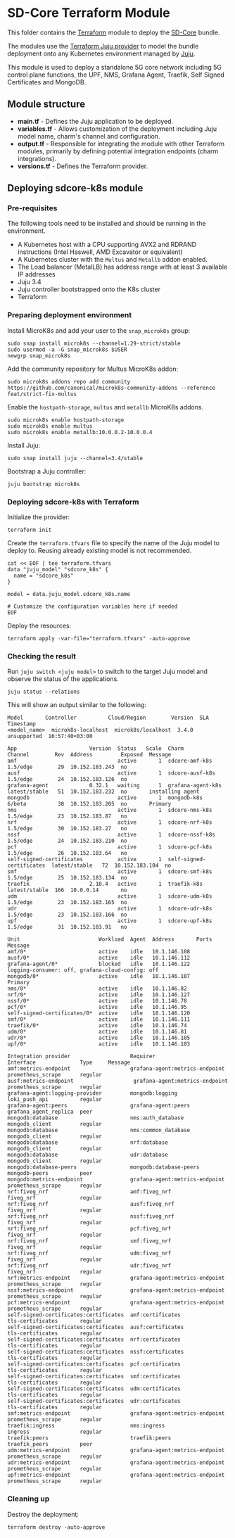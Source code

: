 # SD-Core Terraform Module

This folder contains the [Terraform][Terraform] module to deploy the [SD-Core][sdcore-k8s] bundle.

The modules use the [Terraform Juju provider][Terraform Juju provider] to model the bundle deployment onto any Kubernetes environment managed by [Juju][Juju].

This module is used to deploy a standalone 5G core network including 5G control plane functions, the UPF, NMS, Grafana Agent, Traefik, Self Signed Certificates and MongoDB.

## Module structure

- **main.tf** - Defines the Juju application to be deployed.
- **variables.tf** - Allows customization of the deployment including Juju model name, charm's channel and configuration.
- **output.tf** - Responsible for integrating the module with other Terraform modules, primarily by defining potential integration endpoints (charm integrations).
- **versions.tf** - Defines the Terraform provider.

## Deploying sdcore-k8s module

### Pre-requisites

The following tools need to be installed and should be running in the environment.

- A Kubernetes host with a CPU supporting AVX2 and RDRAND instructions (Intel Haswell, AMD Excavator or equivalent)
- A Kubernetes cluster with the `Multus` and `Metallb` addon enabled.
- The Load balancer (MetalLB) has address range with at least 3 available IP addresses
- Juju 3.4
- Juju controller bootstrapped onto the K8s cluster
- Terraform

### Preparing deployment environment

Install MicroK8s and add your user to the `snap_microk8s` group:

```shell
sudo snap install microk8s --channel=1.29-strict/stable
sudo usermod -a -G snap_microk8s $USER
newgrp snap_microk8s
```

Add the community repository for Multus MicroK8s addon:

```shell
sudo microk8s addons repo add community https://github.com/canonical/microk8s-community-addons --reference feat/strict-fix-multus
```

Enable the `hostpath-storage`, `multus` and `metallb` MicroK8s addons.

```shell
sudo microk8s enable hostpath-storage
sudo microk8s enable multus
sudo microk8s enable metallb:10.0.0.2-10.0.0.4
```

Install Juju:

```shell
sudo snap install juju --channel=3.4/stable
```

Bootstrap a Juju controller:

```shell
juju bootstrap microk8s
```

### Deploying sdcore-k8s with Terraform

Initialize the provider:

```console
terraform init
```

Create the `terraform.tfvars` file to specify the name of the Juju model to deploy to. Reusing already existing model is not recommended.

```console
cat << EOF | tee terraform.tfvars
data "juju_model" "sdcore_k8s" {
  name = "sdcore_k8s"
}

model = data.juju_model.sdcore_k8s.name

# Customize the configuration variables here if needed
EOF
```

Deploy the resources:

```console
terraform apply -var-file="terraform.tfvars" -auto-approve 
```

### Checking the result

Run `juju switch <juju model>` to switch to the target Juju model and observe the status of the applications.

```console
juju status --relations
```

This will show an output similar to the following:

```console
Model       Controller          Cloud/Region        Version  SLA          Timestamp
<model_name>  microk8s-localhost  microk8s/localhost  3.4.0    unsupported  16:57:40+03:00

App                       Version  Status   Scale  Charm                     Channel        Rev  Address         Exposed  Message
amf                                active       1  sdcore-amf-k8s            1.5/edge        29  10.152.183.243  no       
ausf                               active       1  sdcore-ausf-k8s           1.5/edge        24  10.152.183.126  no       
grafana-agent             0.32.1   waiting      1  grafana-agent-k8s         latest/stable   51  10.152.183.232  no       installing agent
mongodb                            active       1  mongodb-k8s               6/beta          38  10.152.183.205  no       Primary
nms                                active       1  sdcore-nms-k8s            1.5/edge        23  10.152.183.87   no       
nrf                                active       1  sdcore-nrf-k8s            1.5/edge        30  10.152.183.27   no       
nssf                               active       1  sdcore-nssf-k8s           1.5/edge        24  10.152.183.210  no       
pcf                                active       1  sdcore-pcf-k8s            1.5/edge        26  10.152.183.64   no       
self-signed-certificates           active       1  self-signed-certificates  latest/stable   72  10.152.183.104  no       
smf                                active       1  sdcore-smf-k8s            1.5/edge        25  10.152.183.134  no       
traefik                   2.10.4   active       1  traefik-k8s               latest/stable  166  10.0.0.14       no       
udm                                active       1  sdcore-udm-k8s            1.5/edge        23  10.152.183.165  no       
udr                                active       1  sdcore-udr-k8s            1.5/edge        23  10.152.183.166  no       
upf                                active       1  sdcore-upf-k8s            1.5/edge        31  10.152.183.91   no         

Unit                         Workload  Agent  Address       Ports  Message
amf/0*                       active    idle   10.1.146.108         
ausf/0*                      active    idle   10.1.146.112         
grafana-agent/0*             blocked   idle   10.1.146.122         logging-consumer: off, grafana-cloud-config: off
mongodb/0*                   active    idle   10.1.146.107         Primary
nms/0*                       active    idle   10.1.146.82          
nrf/0*                       active    idle   10.1.146.127         
nssf/0*                      active    idle   10.1.146.78          
pcf/0*                       active    idle   10.1.146.95          
self-signed-certificates/0*  active    idle   10.1.146.120         
smf/0*                       active    idle   10.1.146.111         
traefik/0*                   active    idle   10.1.146.74          
udm/0*                       active    idle   10.1.146.81          
udr/0*                       active    idle   10.1.146.105         
upf/0*                       active    idle   10.1.146.103             

Integration provider                   Requirer                        Interface              Type     Message
amf:metrics-endpoint                   grafana-agent:metrics-endpoint  prometheus_scrape      regular  
ausf:metrics-endpoint                   grafana-agent:metrics-endpoint prometheus_scrape      regular  
grafana-agent:logging-provider         mongodb:logging                 loki_push_api          regular  
grafana-agent:peers                    grafana-agent:peers             grafana_agent_replica  peer     
mongodb:database                       nms:auth_database               mongodb_client         regular  
mongodb:database                       nms:common_database             mongodb_client         regular 
mongodb:database                       nrf:database                    mongodb_client         regular  
mongodb:database                       udr:database                    mongodb_client         regular  
mongodb:database-peers                 mongodb:database-peers          mongodb-peers          peer     
mongodb:metrics-endpoint               grafana-agent:metrics-endpoint  prometheus_scrape      regular  
nrf:fiveg_nrf                          amf:fiveg_nrf                   fiveg_nrf              regular  
nrf:fiveg_nrf                          ausf:fiveg_nrf                  fiveg_nrf              regular  
nrf:fiveg_nrf                          nssf:fiveg_nrf                  fiveg_nrf              regular  
nrf:fiveg_nrf                          pcf:fiveg_nrf                   fiveg_nrf              regular  
nrf:fiveg_nrf                          smf:fiveg_nrf                   fiveg_nrf              regular  
nrf:fiveg_nrf                          udm:fiveg_nrf                   fiveg_nrf              regular  
nrf:fiveg_nrf                          udr:fiveg_nrf                   fiveg_nrf              regular  
nrf:metrics-endpoint                   grafana-agent:metrics-endpoint  prometheus_scrape      regular  
nssf:metrics-endpoint                  grafana-agent:metrics-endpoint  prometheus_scrape      regular  
pcf:metrics-endpoint                   grafana-agent:metrics-endpoint  prometheus_scrape      regular  
self-signed-certificates:certificates  amf:certificates                tls-certificates       regular  
self-signed-certificates:certificates  ausf:certificates               tls-certificates       regular  
self-signed-certificates:certificates  nrf:certificates                tls-certificates       regular  
self-signed-certificates:certificates  nssf:certificates               tls-certificates       regular  
self-signed-certificates:certificates  pcf:certificates                tls-certificates       regular  
self-signed-certificates:certificates  smf:certificates                tls-certificates       regular  
self-signed-certificates:certificates  udm:certificates                tls-certificates       regular  
self-signed-certificates:certificates  udr:certificates                tls-certificates       regular  
smf:metrics-endpoint                   grafana-agent:metrics-endpoint  prometheus_scrape      regular  
traefik:ingress                        nms:ingress                     ingress                regular  
traefik:peers                          traefik:peers                   traefik_peers          peer     
udm:metrics-endpoint                   grafana-agent:metrics-endpoint  prometheus_scrape      regular  
udr:metrics-endpoint                   grafana-agent:metrics-endpoint  prometheus_scrape      regular  
upf:metrics-endpoint                   grafana-agent:metrics-endpoint  prometheus_scrape      regular  
```

### Cleaning up

Destroy the deployment:

```console
terraform destroy -auto-approve
```

[Terraform]: https://www.terraform.io/
[Terraform Juju provider]: https://registry.terraform.io/providers/juju/juju/latest
[Juju]: https://juju.is
[sdcore-k8s]: https://charmhub.io/sdcore-k8s
